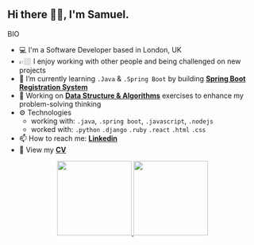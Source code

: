 ## Hi there 👋🏼, I'm Samuel. 


BIO

- 💻 I'm a Software Developer based in London, UK
- 👉🏼 I enjoy working with other people and being challenged on new projects
- 🌱 I’m currently learning ```.Java``` & ```.Spring Boot``` by building **[Spring Boot Registration System](https://github.com/samuelmbp/java-springboot-registration-system)**
- 🔭 Working on **[Data Structure & Algorithms](https://github.com/samuelmbp/data-structure-and-algorithms)** exercises to enhance my problem-solving thinking 
- ⚙️ Technologies
  - working with: ```.java```, ```.spring boot```, ```.javascript```, ```.nodejs``` 
  - worked with:  `.python` `.django` `.ruby`  `.react` `.html` `.css`
- 📫 How to reach me: **[Linkedin](https://www.linkedin.com/in/samuel-raducan-3b9683199/)**
- 📝 View my **[CV](https://github.com/samuelmbp/CV)**
  
<!-- 
[![Samuel Raducan's GitHub stats](https://github-readme-stats.vercel.app/api?username=samuelmbp&show_icons=true&theme=highcontrast)](https://github.com/samuelmbp/github-readme-stats) -->

<div align="center">
  <a href="http://www.github.com/samuelmbp">
    <img height="150em" src="https://github-readme-stats.vercel.app/api?username=samuelmbp&show_icons=true&theme=yeblu"/>
    <img height="150em" src="https://github-readme-stats.vercel.app/api/top-langs/?username=samuelmbp&layout=compact&theme=yeblu&langs_count=5"/>
  </a>
</div>





<!-- [![Top Langs](https://github-readme-stats.vercel.app/api/top-langs/?username=samuelmbp&layout=compact)](https://github.com/samuelmbp/github-readme-stats) -->

<!-- 
![Most Used Programming Languages](https://github-readme-stats.vercel.app/api/top-langs/?username=samuelmbp&layout=compact&theme=dracula&langs_count=7) -->

<!-- <img height="150em" src="https://github-readme-stats.vercel.app/api/top-langs/?username=taybenca&layout=compact&theme=dracula&langs_count=7"/> -->


<!--
Here are some ideas to get you started:
- 🔭 I’m currently working on ...
- 🌱 I’m currently learning ...
- 👯 I’m looking to collaborate on ...
- 🤔 I’m looking for help with ...
- 💬 Ask me about ...
- 📫 How to reach me: ...
- 😄 Pronouns: ...
- ⚡ Fun fact: ...
-->